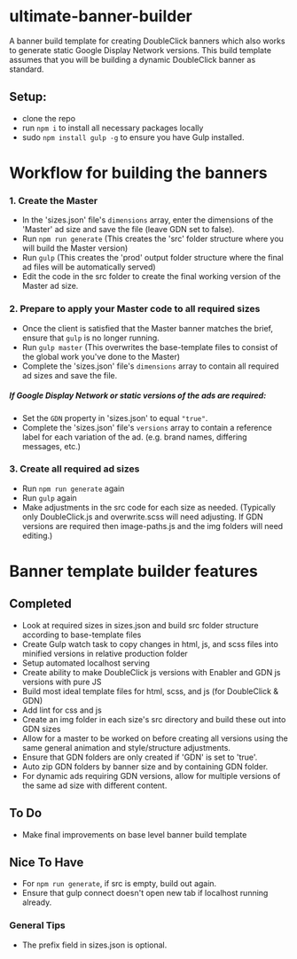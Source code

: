 # ultimate-banner-builder
A banner build template for creating DoubleClick banners which also works to generate static Google Display Network versions. This build template assumes that you will be building a dynamic DoubleClick banner as standard.

## Setup:
- clone the repo
- run `npm i` to install all necessary packages locally
- sudo `npm install gulp -g` to ensure you have Gulp installed.

# Workflow for building the banners
### 1. Create the Master
- In the 'sizes.json' file's `dimensions` array, enter the dimensions of the 'Master' ad size and save the file (leave GDN set to false). 
- Run `npm run generate` (This creates the 'src' folder structure where you will build the Master version)
- Run `gulp` (This creates the 'prod' output folder structure where the final ad files will be automatically served)
- Edit the code in the src folder to create the final working version of the Master ad size.

### 2. Prepare to apply your Master code to all required sizes
- Once the client is satisfied that the Master banner matches the brief, ensure that `gulp` is no longer running.
- Run `gulp master` (This overwrites the base-template files to consist of the global work you've done to the Master)
- Complete the 'sizes.json' file's `dimensions` array to contain all required ad sizes and save the file. 

##### If Google Display Network or static versions of the ads are required:
- Set the `GDN` property in 'sizes.json' to equal `"true"`. 
- Complete the 'sizes.json' file's `versions` array to contain a reference label for each variation of the ad. (e.g. brand names, differing messages, etc.) 

### 3. Create all required ad sizes
- Run `npm run generate` again
- Run `gulp` again
- Make adjustments in the src code for each size as needed. (Typically only DoubleClick.js and overwrite.scss will need adjusting. If GDN versions are required then image-paths.js and the img folders will need editing.)


# Banner template builder features
## Completed
- Look at required sizes in sizes.json and build src folder structure according to base-template files
- Create Gulp watch task to copy changes in html, js, and scss files into minified versions in relative production folder
- Setup automated localhost serving
- Create ability to make DoubleClick js versions with Enabler and GDN js versions with pure JS
- Build most ideal template files for html, scss, and js (for DoubleClick & GDN)
- Add lint for css and js
- Create an img folder in each size's src directory and build these out into GDN sizes
- Allow for a master to be worked on before creating all versions using the same general animation and style/structure adjustments.
- Ensure that GDN folders are only created if 'GDN' is set to 'true'.
- Auto zip GDN folders by banner size and by containing GDN folder.
- For dynamic ads requiring GDN versions, allow for multiple versions of the same ad size with different content.

## To Do
- Make final improvements on base level banner build template

## Nice To Have
- For `npm run generate`, if src is empty, build out again. 
- Ensure that gulp connect doesn't open new tab if localhost running already.

### General Tips
- The prefix field in sizes.json is optional.
